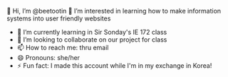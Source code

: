 👋 Hi, I’m @beetootin
👀 I’m interested in learning how to make information systems into user friendly websites
- 🌱 I’m currently learning in Sir Sonday's IE 172 class
- 💞️ I’m looking to collaborate on our project for class
- 📫 How to reach me: thru email
- 😄 Pronouns: she/her
- ⚡ Fun fact: I made this account while I'm in my exchange in Korea!

<!---
beetootin/beetootin is a ✨ special ✨ repository because its `README.md` (this file) appears on your GitHub profile.
You can click the Preview link to take a look at your changes.
--->
